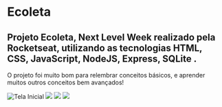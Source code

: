 # Ecoleta
## Projeto Ecoleta, Next Level Week realizado pela Rocketseat, utilizando as tecnologias HTML, CSS, JavaScript, NodeJS, Express, SQLite .
O projeto foi muito bom para relembrar conceitos básicos, e aprender muitos outros conceitos  bem avançados!

![Tela Inicial](https://github.com/Rodrigues-cloud/Ecoleta/blob/master/Captura%20de%20Tela%202020-06-08%20a%CC%80s%2013.31.25.png)
![](https://github.com/Rodrigues-cloud/Ecoleta/blob/master/Captura%20de%20Tela%202020-06-08%20a%CC%80s%2013.35.48.png)
![](https://github.com/Rodrigues-cloud/Ecoleta/blob/master/Captura%20de%20Tela%202020-06-08%20a%CC%80s%2013.36.33.png)
![](https://github.com/Rodrigues-cloud/Ecoleta/blob/master/Captura%20de%20Tela%202020-06-08%20a%CC%80s%2013.36.55.png)
